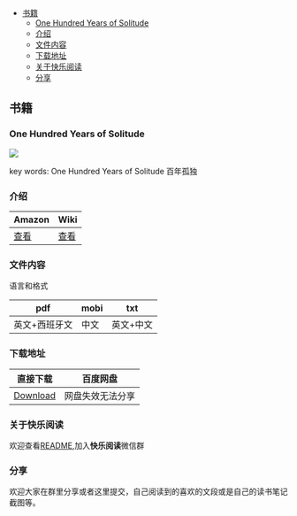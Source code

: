 
<!-- TOC -->

- [书籍](#书籍)
    - [One Hundred Years of Solitude](#one-hundred-years-of-solitude)
    - [介绍](#介绍)
    - [文件内容](#文件内容)
    - [下载地址](#下载地址)
    - [关于快乐阅读](#关于快乐阅读)
    - [分享](#分享)

<!-- /TOC -->

## 书籍

### One Hundred Years of Solitude 
![](http://t.cn/AiYYD9s8)

key words: One Hundred Years of Solitude 百年孤独 

### 介绍

Amazon | Wiki | 
---------|----------|
[查看](http://t.cn/AiYTh3cW)|[查看](https://en.wikipedia.org/wiki/One_Hundred_Years_of_Solitude)|

### 文件内容
语言和格式

pdf | mobi | txt | 
---------|----------|---------|
英文+西班牙文|  中文|英文+中文     |

### 下载地址

直接下载 | 百度网盘 | 
---------|---------|
[Download](http://t.cn/AiYTZTWq) | 网盘失效无法分享|

### 关于快乐阅读
欢迎查看[README](../README.md),加入**快乐阅读**微信群


### 分享
欢迎大家在群里分享或者这里提交，自己阅读到的喜欢的文段或是自己的读书笔记截图等。
